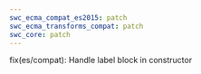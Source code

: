 ```yaml
---
swc_ecma_compat_es2015: patch
swc_ecma_transforms_compat: patch
swc_core: patch
---
```


fix(es/compat): Handle label block in constructor
